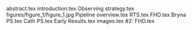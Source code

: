 abstract.tex
introduction.tex
Observing strategy.tex
figures/figure_1/figure_1.jpg
Pipeline overview.tex
RTS.tex
FHD.tex
Bryna PS.tex
Cath PS.tex
Early Results.tex
images.tex
#2: FHD.tex
